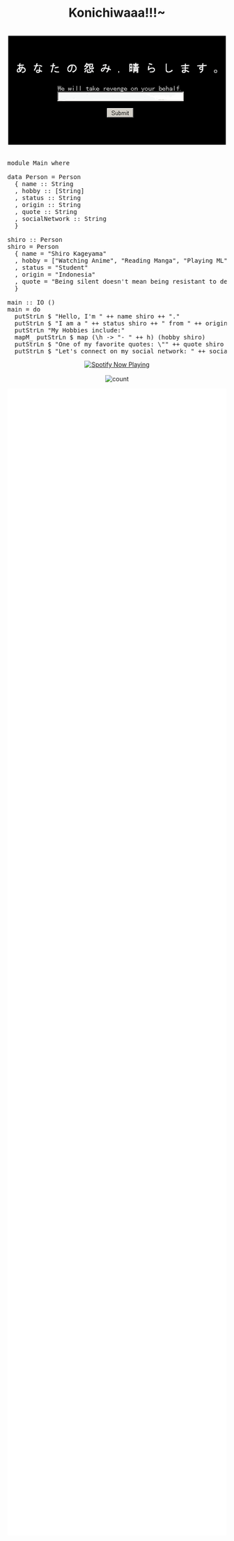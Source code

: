<h1 align="center">Konichiwaaa!!!~</h1>

<br>
<div align="center">
<img src="https://raw.githubusercontent.com/shir00xgod/shir00xgod/main/75f0aaa07843f3c35917e300e963ce37.gif">
</div>
<br>

<pre>
module Main where

data Person = Person
  { name :: String
  , hobby :: [String]
  , status :: String
  , origin :: String
  , quote :: String
  , socialNetwork :: String
  }

shiro :: Person
shiro = Person
  { name = "Shiro Kageyama"
  , hobby = ["Watching Anime", "Reading Manga", "Playing ML"]
  , status = "Student"
  , origin = "Indonesia"
  , quote = "Being silent doesn't mean being resistant to defecation."
  }

main :: IO ()
main = do
  putStrLn $ "Hello, I'm " ++ name shiro ++ "."
  putStrLn $ "I am a " ++ status shiro ++ " from " ++ origin shiro ++ "."
  putStrLn "My Hobbies include:"
  mapM_ putStrLn $ map (\h -> "- " ++ h) (hobby shiro)
  putStrLn $ "One of my favorite quotes: \"" ++ quote shiro ++ "\""
  putStrLn $ "Let's connect on my social network: " ++ socialNetwork shiro
</pre>

<p align="center">
  <a href="https://open.spotify.com/user/31jq7g4rf7d3u6guzx5uqzor5qrq?si=aUS6tB5iSpmNcOq2kkJDGA" target="_blank"><img src="https://now-playing-on-spotify.vercel.app/api/spotify" alt="Spotify Now Playing" width="350"/></a>
</p>

<div align="center">
  <img align="center" alt="count" src="https://count.getloli.com/get/@:shir00xgod?theme=asoul">
</div>

<p align="center">
	<img width="625em" src="./github-metrics.svg" />
</p>
